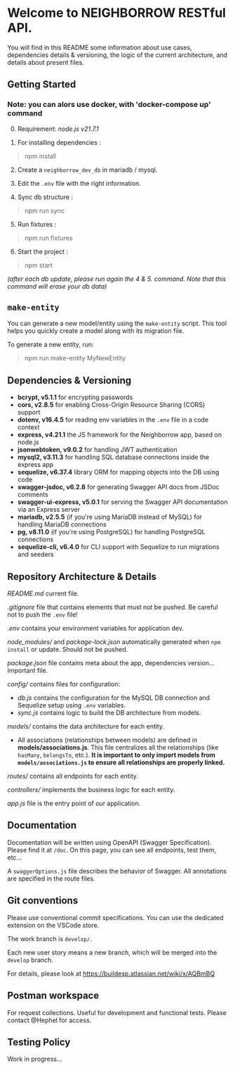 # Welcome to NEIGHBORROW RESTful API.

You will find in this README some information about use cases, dependencies details & versioning, the logic of the current architecture, and details about present files.

## Getting Started

### Note: you can alors use docker, with 'docker-compose up' command

0. Requirement: *node.js v21.7.1*

1. For installing dependencies :
> npm install

2. Create a `neighborrow_dev_db` in mariadb / mysql.

3. Edit the `.env` file with the right information.

4. Sync db structure :
> npm run sync

5. Run fixtures :
> npm run fixtures

6. Start the project :
> npm start

*(after each db update, please run again the 4 & 5. command. Note that this command will erase your db data)*

## `make-entity`

You can generate a new model/entity using the `make-entity` script. This tool helps you quickly create a model along with its migration file.

To generate a new entity, run:
> npm run make-entity MyNewEntity

## Dependencies & Versioning

- **bcrypt, v5.1.1** for encrypting passwords
- **cors, v2.8.5** for enabling Cross-Origin Resource Sharing (CORS) support
- **dotenv, v16.4.5** for reading env variables in the `.env` file in a code context
- **express, v4.21.1** the JS framework for the Neighborrow app, based on node.js
- **jsonwebtoken, v9.0.2** for handling JWT authentication
- **mysql2, v3.11.3** for handling SQL database connections inside the express app
- **sequelize, v6.37.4** library ORM for mapping objects into the DB using code
- **swagger-jsdoc, v6.2.8** for generating Swagger API docs from JSDoc comments
- **swagger-ui-express, v5.0.1** for serving the Swagger API documentation via an Express server
- **mariadb, v2.5.5** (if you're using MariaDB instead of MySQL) for handling MariaDB connections
- **pg, v8.11.0** (if you're using PostgreSQL) for handling PostgreSQL connections
- **sequelize-cli, v6.4.0** for CLI support with Sequelize to run migrations and seeders

## Repository Architecture & Details

*README.md* current file.

*.gitignore* file that contains elements that must not be pushed. Be careful not to push the `.env` file!

*.env* contains your environment variables for application dev.

*node_modules/* and *package-lock.json* automatically generated when `npm install` or update. Should not be pushed.

*package.json* file contains meta about the app, dependencies version... Important file.

*config/* contains files for configuration:
- *db.js* contains the configuration for the MySQL DB connection and Sequelize setup using `.env` variables.
- *sync.js* contains logic to build the DB architecture from models.

*models/* contains the data architecture for each entity.
- All associations (relationships between models) are defined in **models/associations.js**. This file centralizes all the relationships (like `hasMany`, `belongsTo`, etc.). **It is important to only import models from `models/associations.js` to ensure all relationships are properly linked.**

*routes/* contains all endpoints for each entity.

*controllers/* implements the business logic for each entity.

*app.js* file is the entry point of our application.

## Documentation

Documentation will be written using OpenAPI (Swagger Specification).
Please find it at `/doc`.
On this page, you can see all endpoints, test them, etc...

A `swaggerOptions.js` file describes the behavior of Swagger. All annotations are specified in the route files.

## Git conventions

Please use conventional commit specifications. You can use the dedicated extension on the VSCode store.

The work branch is `develop/`.

Each new user story means a new branch, which will be merged into the `develop` branch.

For details, please look at https://buildesp.atlassian.net/wiki/x/AQBmBQ

## Postman workspace

For request collections. Useful for development and functional tests. Please contact @Hephel for access.

## Testing Policy

Work in progress...